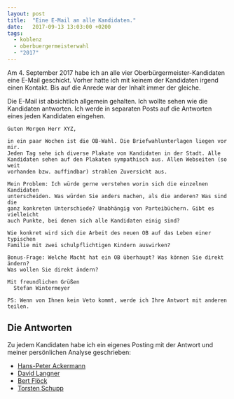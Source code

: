 ```yaml
---
layout: post
title:  "Eine E-Mail an alle Kandidaten."
date:   2017-09-13 13:03:00 +0200
tags:
  - koblenz
  - oberbuergermeisterwahl
  - "2017"
---
```

Am 4. September 2017 habe ich an alle vier Oberbürgermeister-Kandidaten eine E-Mail geschickt. Vorher hatte ich mit keinem der Kandidaten irgend einen Kontakt. Bis auf die Anrede war der Inhalt immer der gleiche.

Die E-Mail ist absichtlich allgemein gehalten. Ich wollte sehen wie die Kandidaten antworten. Ich werde in separaten Posts auf die Antworten eines jeden Kandidaten eingehen.

```
Guten Morgen Herr XYZ,

in ein paar Wochen ist die OB-Wahl. Die Briefwahlunterlagen liegen vor mir.
Jeden Tag sehe ich diverse Plakate von Kandidaten in der Stadt. Alle
Kandidaten sehen auf den Plakaten sympathisch aus. Allen Webseiten (so weit
vorhanden bzw. auffindbar) strahlen Zuversicht aus.

Mein Problem: Ich würde gerne verstehen worin sich die einzelnen Kandidaten
unterscheiden. Was würden Sie anders machen, als die anderen? Was sind die
ganz konkreten Unterschiede? Unabhängig von Parteibüchern. Gibt es vielleicht
auch Punkte, bei denen sich alle Kandidaten einig sind?

Wie konkret wird sich die Arbeit des neuen OB auf das Leben einer typischen
Familie mit zwei schulpflichtigen Kindern auswirken?

Bonus-Frage: Welche Macht hat ein OB überhaupt? Was können Sie direkt ändern?
Was wollen Sie direkt ändern?

Mit freundlichen Grüßen
  Stefan Wintermeyer

PS: Wenn von Ihnen kein Veto kommt, werde ich Ihre Antwort mit anderen teilen.
```

## Die Antworten

Zu jedem Kandidaten habe ich ein eigenes Posting mit der Antwort und meiner persönlichen Analyse geschrieben:

- [Hans-Peter Ackermann](/2017/09/13/keine-antwort-von-hans-peter-ackermann.html)
- [David Langner](/2017/09/13/schnelle-antwort-von-david-langner.html)
- [Bert Flöck](/2017/09/13/antwort-von-bert-floeck.html)
- [Torsten Schupp](/2017/09/13/antwort-von-torsten-schupp.html)
